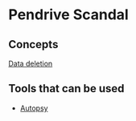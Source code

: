 # Pendrive Scandal
## Concepts
[Data deletion](https://www.stellarinfo.co.in/blog/why-you-shouldnt-rely-on-data-deletion-or-data-formatting/)
## Tools that can be used
- [Autopsy](https://www.autopsy.com/download/)